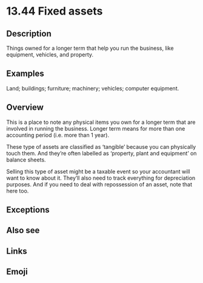 # 13.44 Fixed assets

## Description

Things owned for a longer term that help you run the business, like equipment, vehicles, and property.

## Examples

Land; buildings; furniture; machinery; vehicles; computer equipment.

## Overview

This is a place to note any physical items you own for a longer term that are involved in running the business. Longer term means for more than one accounting period (i.e. more than 1 year).

These type of assets are classified as ‘tangible’ because you can physically touch them. And they’re often labelled as ‘property, plant and equipment’ on balance sheets.

Selling this type of asset might be a taxable event so your accountant will want to know about it. They’ll also need to track everything for depreciation purposes. And if you need to deal with repossession of an asset, note that here too.

## Exceptions

## Also see


## Links

## Emoji
